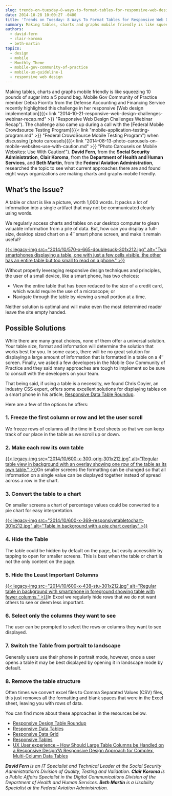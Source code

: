```yaml
---
slug: trends-on-tuesday-8-ways-to-format-tables-for-responsive-web-design
date: 2014-10-28 10:00:27 -0400
title: 'Trends on Tuesday: 8 Ways To Format Tables for Responsive Web Design'
summary: Making tables, charts and graphs mobile friendly is like squeezing 10 pounds of sugar into a 5 pound bag. Mobile Gov Community of Practice member Debra Fiorrito from the Defense Accounting and Financing Service recently highlighted this challenge in her responsive Web design implementation. The challenge also came up during a call with the Federal
authors:
  - david-fern
  - clair-koroma
  - beth-martin
topics:
  - design
  - mobile
  - Monthly Theme
  - mobile-gov-community-of-practice
  - mobile-ux-guideline-1
  - responsive web design
---
```


Making tables, charts and graphs mobile friendly is like squeezing 10 pounds of sugar into a 5 pound bag. Mobile Gov Community of Practice member Debra Fiorrito from the Defense Accounting and Financing Service recently highlighted this challenge in her responsive [Web design implementation]({{< link "2014-10-21-responsive-web-design-challenges-webinar-recap.md" >}} "Responsive Web Design Challenges Webinar Recap"). The challenge also came up during a call with the [Federal Mobile Crowdsource Testing Program]({{< link "mobile-application-testing-program.md" >}} "Federal CrowdSource Mobile Testing Program") when discussing [photo carousels]({{< link "2014-08-13-photo-carousels-on-mobile-websites-use-with-caution.md" >}} "Photo Carousels on Mobile Websites: Use With Caution!"). **David Fern**, from the **Social Security Administration**, **Clair Koroma**, from the **Department of Health and Human Services**, and **Beth Martin**, from the **Federal Aviation Administration**, researched the topic to see what current approaches there are and found eight ways organizations are making charts and graphs mobile friendly.

## What&#8217;s the Issue?

A table or chart is like a picture, worth 1,000 words. It packs a lot of information into a single artifact that may not be communicated clearly using words.

We regularly access charts and tables on our desktop computer to glean valuable information from a pile of data. But, how can you display a full-size, desktop sized chart on a 4&#8243; smart phone screen, and make it remain useful?

[{{< legacy-img src="2014/10/570-x-665-doublesuck-301x212.jpg" alt="Two smartphones displaying a table, one with just a few cells visible, the other has an entire table but too small to read on a phone." >}}](https://s3.amazonaws.com/digitalgov/_legacy-img/2014/10/570-x-665-doublesuck.jpg)

Without properly leveraging responsive design techniques and principles, the user of a small device, like a smart phone, has two choices:

  * View the entire table that has been reduced to the size of a credit card, which would require the use of a microscope; or
  * Navigate through the table by viewing a small portion at a time.

Neither solution is optimal and will make even the most determined reader leave the site empty handed.

## Possible Solutions

While there are many great choices, none of them offer a universal solution. Your table size, format and information will determine the solution that works best for you. In some cases, there will be no great solution for displaying a large amount of information that is formatted in a table on a 4&#8243; screen. Finally, we asked a few developers in the Mobile Gov Community of Practice and they said many approaches are tough to implement so be sure to consult with the developers on your team.

That being said, if using a table is a necessity, we found Chris Coyier, an industry CSS expert, offers some excellent solutions for displaying tables on a smart phone in his article, [Responsive Data Table Roundup](http://css-tricks.com/responsive-data-table-roundup/).

Here are a few of the options he offers:

### 1. Freeze the first column or row and let the user scroll

We freeze rows of columns all the time in Excel sheets so that we can keep track of our place in the table as we scroll up or down.

### 2. Make each row its own table

[{{< legacy-img src="2014/10/600-x-300-orig-301x212.jpg" alt="Regular table view in background with an overlay showing one row of the table as its own table." >}}](https://s3.amazonaws.com/digitalgov/_legacy-img/2014/10/600-x-300-orig.jpg)On smaller screens the formatting can be changed so that all information on a single value can be displayed together instead of spread across a row in the chart.

### 3. Convert the table to a chart

On smaller screens a chart of percentage values could be converted to a pie chart for easy interpretation.

[{{< legacy-img src="2014/10/600-x-369-responsivetabletochart-301x212.jpg" alt="Table in background with a pie chart overlay" >}}](https://s3.amazonaws.com/digitalgov/_legacy-img/2014/10/600-x-369-responsivetabletochart.jpg)

### 4. Hide the Table

The table could be hidden by default on the page, but easily accessible by tapping to open for smaller screens. This is best when the table or chart is not the only content on the page.

### 5. Hide the Least Important Columns

[{{< legacy-img src="2014/10/600-x-438-stu-301x212.jpg" alt="Regular table in background with smartphone in foreground showing table with fewer columns." >}}](https://s3.amazonaws.com/digitalgov/_legacy-img/2014/10/600-x-438-stu.jpg)In Excel we regularly hide rows that we do not want others to see or deem less important.

### 6. Select only the columns they want to see

The user can be prompted to select the rows or columns they want to see displayed.

### 7. Switch the Table from portrait to landscape

Generally users use their phone in portrait mode, however, once a user opens a table it may be best displayed by opening it in landscape mode by default.

### 8. Remove the table structure

Often times we convert excel files to Comma Separated Values (CSV) files, this just removes all the formatting and blank spaces that were in the Excel sheet, leaving you with rows of data.

You can find more about these approaches in the resources below.

  * [Responsive Design Table Roundup](http://css-tricks.com/responsive-data-table-roundup)
  * [Responsive Data Tables](http://css-tricks.com/responsive-data-tables/)
  * [Responsive Data Grid](http://www.informed-design.com/responsive/)
  * [Responsive Tables](http://zurb.com/playground/responsive-tables)
  * [UX User experience &#8211; How Should Large Table Columns be Handled on a Responsive Design?](http://ux.stackexchange.com/questions/15463/how-should-large-table-columns-be-handled-on-a-responsive-design)[A Responsive Design Approach for Complex, Multi-Column Data Tables](http://filamentgroup.com/lab/responsive-design-approach-for-complex-multicolumn-data-tables.html)

 

_**David Fern** is an IT Specialist and Technical Leader at the Social Security Administration’s Division of Quality, Testing and Validation. **Clair Koroma** is a Public Affairs Specialist in the Digital Communications Division of the Department of Health and Human Services. **Beth Martin** is a Usability Specialist at the Federal Aviation Administration._